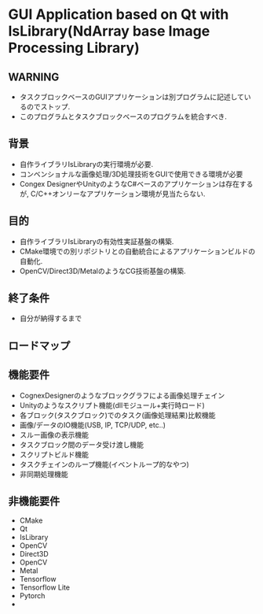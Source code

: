 # GUI Application based on Qt with IsLibrary(NdArray base Image Processing Library)

## WARNING
+ タスクブロックベースのGUIアプリケーションは別プログラムに記述しているのでストップ.
+ このプログラムとタスクブロックベースのプログラムを統合すべき.

## 背景
+ 自作ライブラリIsLibraryの実行環境が必要.
+ コンベンショナルな画像処理/3D処理技術をGUIで使用できる環境が必要
+ Congex DesignerやUnityのようなC#ベースのアプリケーションは存在するが, C/C++オンリーなアプリケーション環境が見当たらない.

## 目的
+ 自作ライブラリIsLibraryの有効性実証基盤の構築.
+ CMake環境での別リポジトリとの自動統合によるアプリケーションビルドの自動化.
+ OpenCV/Direct3D/MetalのようなCG技術基盤の構築.

## 終了条件
+ 自分が納得するまで

## ロードマップ



## 機能要件
+ CognexDesignerのようなブロックグラフによる画像処理チェイン
+ Unityのようなスクリプト機能(dllモジュール+実行時ロード)
+ 各ブロック(タスクブロック)でのタスク(画像処理結果)比較機能
+ 画像/データのIO機能(USB, IP, TCP/UDP, etc..)
+ スルー画像の表示機能
+ タスクブロック間のデータ受け渡し機能
+ スクリプトビルド機能
+ タスクチェインのループ機能(イベントループ的なやつ)
+ 非同期処理機能

## 非機能要件
+ CMake
+ Qt
+ IsLibrary
+ OpenCV
+ Direct3D
+ OpenCV
+ Metal
+ Tensorflow
+ Tensorflow Lite
+ Pytorch
+ 
